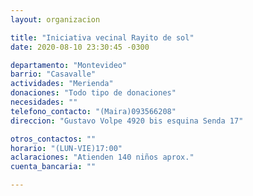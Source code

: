 ```yaml
---
layout: organizacion

title: "Iniciativa vecinal Rayito de sol"
date: 2020-08-10 23:30:45 -0300

departamento: "Montevideo"
barrio: "Casavalle"
actividades: "Merienda"
donaciones: "Todo tipo de donaciones"
necesidades: ""
telefono_contacto: "(Maira)093566208"
direccion: "Gustavo Volpe 4920 bis esquina Senda 17"

otros_contactos: ""
horario: "(LUN-VIE)17:00"
aclaraciones: "Atienden 140 niños aprox."
cuenta_bancaria: ""

---
```

